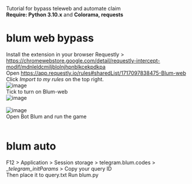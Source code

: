 Tutorial for bypass teleweb and automate claim </br>
**Require: Python 3.10.x** and **Colorama, requests**
# blum web bypass
Install the extension in your browser Requestly > https://chromewebstore.google.com/detail/requestly-intercept-modif/mdnleldcmiljblolnjhpnblkcekpdkpa </br>
Open https://app.requestly.io/rules#sharedList/1717097838475-Blum-web </br>
Click _Import to my rules_ on the top right. </br>
![image](https://github.com/IEBChanel/blum/assets/158603538/e8bf6837-e630-4ce1-8c23-c059a38d94c2) </br>
Tick to turn on Blum-web </br>
![image](https://github.com/IEBChanel/blum/assets/158603538/bf4596ed-4063-4a3c-b4ae-984423fee883) </br>
</br>
![image](https://github.com/IEBChanel/blum/assets/158603538/acef7786-a35a-4508-b15e-ec9ba10ff167) </br>
Open Bot Blum and run the game </br>
</br>
# blum auto
F12 > Application > Session storage > telegram.blum.codes > __telegram_initParams_ > Copy your query ID </br>
Then place it to query.txt
Run blum.py
